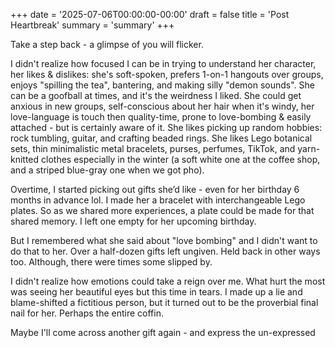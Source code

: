 +++
date = '2025-07-06T00:00:00-00:00'
draft = false
title = 'Post Heartbreak'
summary = 'summary'
+++

Take a step back - a glimpse of you will flicker.

I didn't realize how focused I can be in trying to understand her character, her likes & dislikes: she's soft-spoken, prefers 1-on-1 hangouts over groups, enjoys "spilling the tea", bantering, and making silly "demon sounds". She can be a goofball at times, and it's the weirdness I liked. She could get anxious in new groups, self-conscious about her hair when it's windy, her love-language is touch then quality-time, prone to love-bombing & easily attached - but is certainly aware of it. She likes picking up random hobbies: rock tumbling, guitar, and crafting beaded rings. She likes Lego botanical sets, thin minimalistic metal bracelets, purses, perfumes, TikTok, and yarn-knitted clothes especially in the winter (a soft white one at the coffee shop, and a striped blue-gray one when we got pho).

Overtime, I started picking out gifts she’d like - even for her birthday 6 months in advance lol. I made her a bracelet with interchangeable Lego plates. So as we shared more experiences, a plate could be made for that shared memory. I left one empty for her upcoming birthday.

But I remembered what she said about "love bombing" and I didn't want to do that to her. Over a half-dozen gifts left ungiven. Held back in other ways too. Although, there were times some slipped by.

I didn't realize how emotions could take a reign over me. What hurt the most was seeing her beautiful eyes but this time in tears. I made up a lie and blame-shifted a fictitious person, but it turned out to be the proverbial final nail for her. Perhaps the entire coffin.

Maybe I'll come across another gift again - and express the un-expressed
